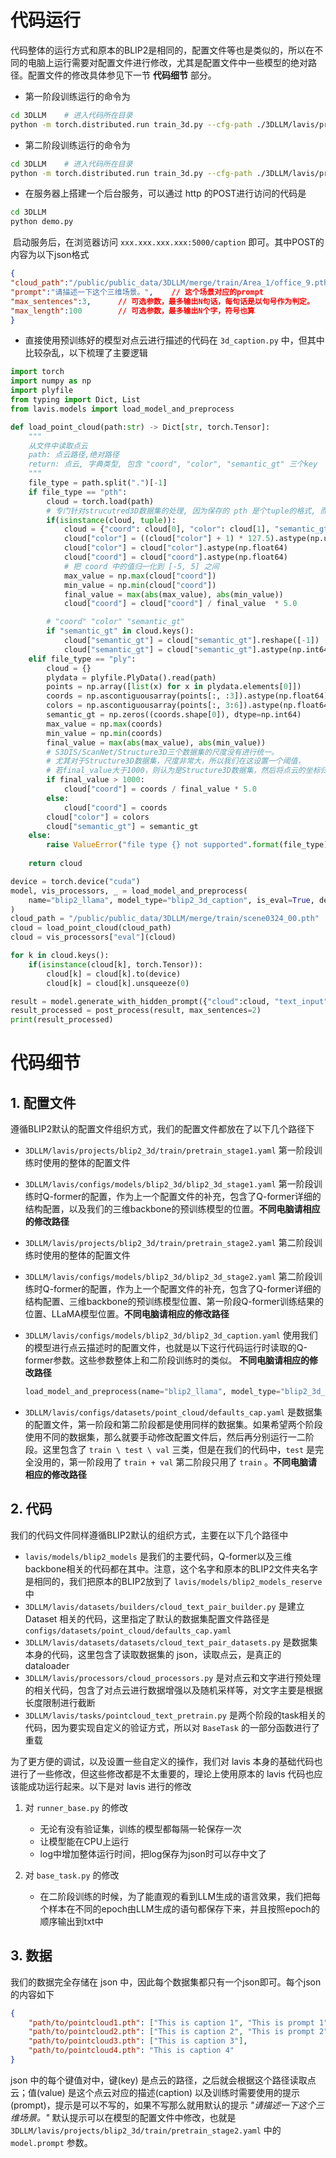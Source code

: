# 代码运行

代码整体的运行方式和原本的BLIP2是相同的，配置文件等也是类似的，所以在不同的电脑上运行需要对配置文件进行修改，尤其是配置文件中一些模型的绝对路径。配置文件的修改具体参见下一节 **代码细节** 部分。

- 第一阶段训练运行的命令为

```bash
cd 3DLLM	# 进入代码所在目录
python -m torch.distributed.run train_3d.py --cfg-path ./3DLLM/lavis/projects/blip2_3d/train/pretrain_stage1.yaml
```

- 第二阶段训练运行的命令为

```bash
cd 3DLLM	# 进入代码所在目录
python -m torch.distributed.run train_3d.py --cfg-path ./3DLLM/lavis/projects/blip2_3d/train/pretrain_stage2.yaml
```

- 在服务器上搭建一个后台服务，可以通过 http 的POST进行访问的代码是

```bash
cd 3DLLM
python demo.py
```

​	启动服务后，在浏览器访问 `xxx.xxx.xxx.xxx:5000/caption` 即可。其中POST的内容为以下json格式

```json
{
"cloud_path":"/public/public_data/3DLLM/merge/train/Area_1/office_9.pth",	// 点云的路径
"prompt":"请描述一下这个三维场景。",	// 这个场景对应的prompt
"max_sentences":3,		// 可选参数，最多输出N句话，每句话是以句号作为判定。
"max_length":100		// 可选参数，最多输出N个字，符号也算
}
```

- 直接使用预训练好的模型对点云进行描述的代码在 `3d_caption.py` 中，但其中比较杂乱，以下梳理了主要逻辑

```python
import torch
import numpy as np
import plyfile
from typing import Dict, List
from lavis.models import load_model_and_preprocess

def load_point_cloud(path:str) -> Dict[str, torch.Tensor]:
    """
    从文件中读取点云
    path: 点云路径,绝对路径
    return: 点云, 字典类型, 包含 "coord", "color", "semantic_gt" 三个key
    """
    file_type = path.split(".")[-1]
    if file_type == "pth":
        cloud = torch.load(path)
        # 专门针对strucutred3D数据集的处理, 因为保存的 pth 是个tuple的格式, 而且点云的尺度很大, 需要归一化
        if(isinstance(cloud, tuple)):
            cloud = {"coord": cloud[0], "color": cloud[1], "semantic_gt": cloud[2]}
            cloud["color"] = ((cloud["color"] + 1) * 127.5).astype(np.uint8)
            cloud["color"] = cloud["color"].astype(np.float64)
            cloud["coord"] = cloud["coord"].astype(np.float64)
            # 把 coord 中的值归一化到 [-5, 5] 之间
            max_value = np.max(cloud["coord"])
            min_value = np.min(cloud["coord"])
            final_value = max(abs(max_value), abs(min_value))
            cloud["coord"] = cloud["coord"] / final_value  * 5.0

        # "coord" "color" "semantic_gt"
        if "semantic_gt" in cloud.keys():
            cloud["semantic_gt"] = cloud["semantic_gt"].reshape([-1])
            cloud["semantic_gt"] = cloud["semantic_gt"].astype(np.int64)
    elif file_type == "ply":
        cloud = {}
        plydata = plyfile.PlyData().read(path)
        points = np.array([list(x) for x in plydata.elements[0]])
        coords = np.ascontiguousarray(points[:, :3]).astype(np.float64)
        colors = np.ascontiguousarray(points[:, 3:6]).astype(np.float64)
        semantic_gt = np.zeros((coords.shape[0]), dtype=np.int64)
        max_value = np.max(coords)
        min_value = np.min(coords)
        final_value = max(abs(max_value), abs(min_value))
        # S3DIS/ScanNet/Structure3D三个数据集的尺度没有进行统一。
        # 尤其对于Structure3D数据集，尺度非常大，所以我们在这设置一个阈值，
        # 若final_value大于1000，则认为是Structure3D数据集，然后将点云的坐标归一化到[-5, 5]的范围内
        if final_value > 1000:
            cloud["coord"] = coords / final_value * 5.0
        else:
            cloud["coord"] = coords
        cloud["color"] = colors
        cloud["semantic_gt"] = semantic_gt
    else:
        raise ValueError("file type {} not supported".format(file_type))
    
    return cloud

device = torch.device("cuda")
model, vis_processors, _ = load_model_and_preprocess(
    name="blip2_llama", model_type="blip2_3d_caption", is_eval=True, device=device
)
cloud_path = "/public/public_data/3DLLM/merge/train/scene0324_00.pth"
cloud = load_point_cloud(cloud_path)
cloud = vis_processors["eval"](cloud)

for k in cloud.keys():
    if(isinstance(cloud[k], torch.Tensor)):
        cloud[k] = cloud[k].to(device)
        cloud[k] = cloud[k].unsqueeze(0)

result = model.generate_with_hidden_prompt({"cloud":cloud, "text_input": prompt}, max_length=100, num_beams=1)
result_processed = post_process(result, max_sentences=2)
print(result_processed)
```

# 代码细节

## 1. 配置文件

遵循BLIP2默认的配置文件组织方式，我们的配置文件都放在了以下几个路径下

- `3DLLM/lavis/projects/blip2_3d/train/pretrain_stage1.yaml` 第一阶段训练时使用的整体的配置文件

- `3DLLM/lavis/configs/models/blip2_3d/blip2_3d_stage1.yaml` 第一阶段训练时Q-former的配置，作为上一个配置文件的补充，包含了Q-former详细的结构配置，以及我们的三维backbone的预训练模型的位置。**不同电脑请相应的修改路径**

  

- `3DLLM/lavis/projects/blip2_3d/train/pretrain_stage2.yaml` 第二阶段训练时使用的整体的配置文件

- `3DLLM/lavis/configs/models/blip2_3d/blip2_3d_stage2.yaml` 第二阶段训练时Q-former的配置，作为上一个配置文件的补充，包含了Q-former详细的结构配置、三维backbone的预训练模型位置、第一阶段Q-former训练结果的位置、LLaMA模型位置。**不同电脑请相应的修改路径**



- `3DLLM/lavis/configs/models/blip2_3d/blip2_3d_caption.yaml` 使用我们的模型进行点云描述时的配置文件，也就是以下这行代码运行时读取的Q-former参数。这些参数整体上和二阶段训练时的类似。 **不同电脑请相应的修改路径**

  ```python
  load_model_and_preprocess(name="blip2_llama", model_type="blip2_3d_caption", is_eval=True, device=device)
  ```



- `3DLLM/lavis/configs/datasets/point_cloud/defaults_cap.yaml` 是数据集的配置文件，第一阶段和第二阶段都是使用同样的数据集。如果希望两个阶段使用不同的数据集，那么就要手动修改配置文件后，然后再分别运行一二阶段。这里包含了 `train \ test \ val` 三类，但是在我们的代码中，`test` 是完全没用的，第一阶段用了 `train + val` 第二阶段只用了 `train` 。**不同电脑请相应的修改路径**



## 2. 代码

我们的代码文件同样遵循BLIP2默认的组织方式，主要在以下几个路径中 

- `lavis/models/blip2_models` 是我们的主要代码，Q-former以及三维backbone相关的代码都在其中。注意，这个名字和原本的BLIP2文件夹名字是相同的，我们把原本的BLIP2放到了 `lavis/models/blip2_models_reserve` 中
- `3DLLM/lavis/datasets/builders/cloud_text_pair_builder.py` 是建立 Dataset 相关的代码，这里指定了默认的数据集配置文件路径是 `configs/datasets/point_cloud/defaults_cap.yaml` 
- `3DLLM/lavis/datasets/datasets/cloud_text_pair_datasets.py` 是数据集本身的代码，这里包含了读取数据集的 json，读取点云，是真正的 dataloader
- `3DLLM/lavis/processors/cloud_processors.py` 是对点云和文字进行预处理的相关代码，包含了对点云进行数据增强以及随机采样等，对文字主要是根据长度限制进行截断
- `3DLLM/lavis/tasks/pointcloud_text_pretrain.py` 是两个阶段的task相关的代码，因为要实现自定义的验证方式，所以对 `BaseTask` 的一部分函数进行了重载

为了更方便的调试，以及设置一些自定义的操作，我们对 lavis 本身的基础代码也进行了一些修改，但这些修改都是不太重要的，理论上使用原本的 lavis 代码也应该能成功运行起来。以下是对 lavis 进行的修改

1. 对 `runner_base.py` 的修改
   - 无论有没有验证集，训练的模型都每隔一轮保存一次
   - 让模型能在CPU上运行
   - log中增加整体运行时间，把log保存为json时可以存中文了

2. 对 `base_task.py` 的修改
   - 在二阶段训练的时候，为了能直观的看到LLM生成的语言效果，我们把每个样本在不同的epoch由LLM生成的语句都保存下来，并且按照epoch的顺序输出到txt中

## 3. 数据

我们的数据完全存储在 json 中，因此每个数据集都只有一个json即可。每个json的内容如下

```json
{
	"path/to/pointcloud1.pth": ["This is caption 1", "This is prompt 1"], 
    "path/to/pointcloud2.pth": ["This is caption 2", "This is prompt 2"],
    "path/to/pointcloud3.pth": ["This is caption 3"],
    "path/to/pointcloud4.pth": "This is caption 4"
}
```

json 中的每个键值对中，键(key) 是点云的路径，之后就会根据这个路径读取点云；值(value) 是这个点云对应的描述(caption) 以及训练时需要使用的提示(prompt)，提示是可以不写的，如果不写那么就用默认的提示 *"请描述一下这个三维场景。"* 默认提示可以在模型的配置文件中修改，也就是`3DLLM/lavis/projects/blip2_3d/train/pretrain_stage2.yaml` 中的 `model.prompt` 参数。













